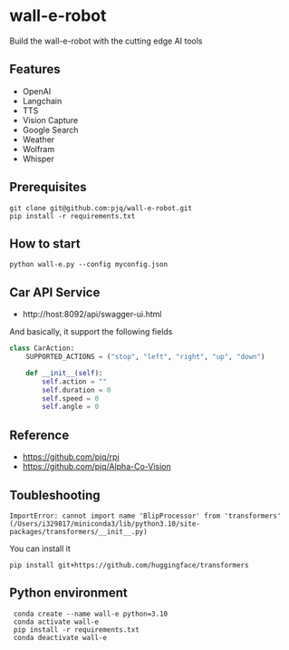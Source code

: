 # wall-e-robot
Build the wall-e-robot with the cutting edge AI tools


## Features
- OpenAI
- Langchain
- TTS
- Vision Capture
- Google Search
- Weather
- Wolfram
- Whisper

## Prerequisites

```shell
git clone git@github.com:pjq/wall-e-robot.git 
pip install -r requirements.txt
```

## How to start
```shell
python wall-e.py --config myconfig.json
```

## Car API Service
- http://host:8092/api/swagger-ui.html

And basically, it support the following fields
```python
class CarAction:
    SUPPORTED_ACTIONS = ("stop", "left", "right", "up", "down")

    def __init__(self):
        self.action = ""
        self.duration = 0
        self.speed = 0
        self.angle = 0
```

## Reference
- https://github.com/pjq/rpi
- https://github.com/pjq/Alpha-Co-Vision

## Toubleshooting
```shell
ImportError: cannot import name 'BlipProcessor' from 'transformers' (/Users/i329817/miniconda3/lib/python3.10/site-packages/transformers/__init__.py)
```
You can install it
```shell
pip install git+https://github.com/huggingface/transformers
```


## Python environment
```shell
 conda create --name wall-e python=3.10 
 conda activate wall-e
 pip install -r requirements.txt
 conda deactivate wall-e
```
